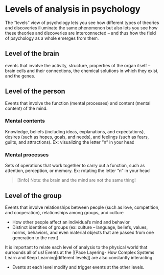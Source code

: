 # Levels of analysis in psychology
The “levels” view of psychology lets you see how different types of theories and discoveries illuminate the same phenomenon but also lets you see how these theories and discoveries are interconnected – and thus how the field of psychology as a whole emerges from them.

## Level of the brain
events that involve the activity, structure, properties of the organ itself – brain cells and their connections, the chemical solutions in which they exist, and the genes.

## Level of the person
Events that involve the function (mental processes) and content (mental content) of the mind. 

### Mental contents
Knowledge, beliefs (including ideas, explanations, and expectations), desires (such as hopes, goals, and needs), and feelings (such as fears, guilts, and attractions). 
Ex: visualizing the letter “n” in your head

### Mental processes
Sets of operations that work together to carry out a function, such as attention, perception, or memory. 
Ex: rotating the letter “n” in your head 
		
>[!info]
> Note: the brain and the mind are not the same thing! 
## Level of the group
Events that involve relationships between people (such as love, competition, and cooperation), relationships among groups, and culture
- How other people affect an individual’s mind and behavior
- Distinct identities of groups (ex: culture – language, beliefs, values, norms, behaviors, and even material objects that are passed from one generation to the next) 

It is important to relate each level of analysis to the physical world that surrounds all of us! Events at the [[Pace Layering- How Complex Systems Learn and Keep Learning|different levels]] are also constantly interacting. 
- Events at each level modify and trigger events at the other levels.